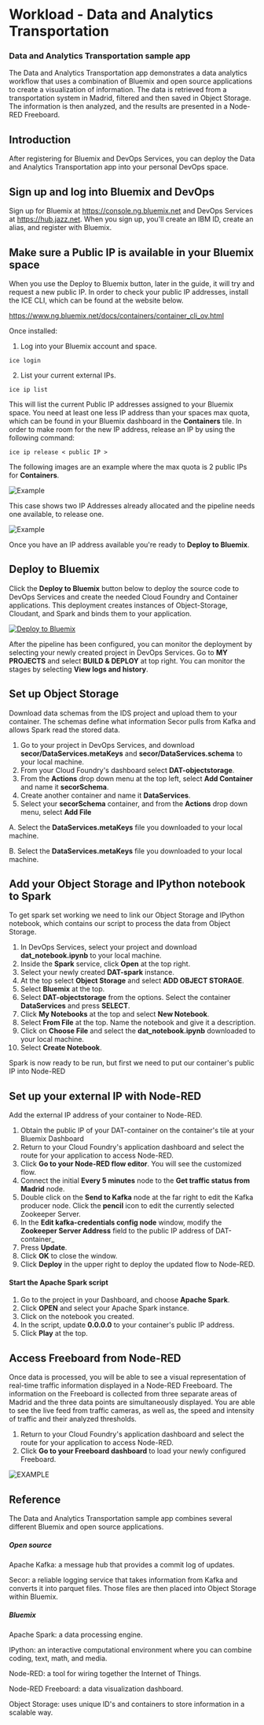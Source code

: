 # Workload - Data and Analytics Transportation


### Data and Analytics Transportation sample app


The Data and Analytics Transportation app demonstrates
a data analytics workflow that uses a combination of Bluemix and open source applications to create a visualization of information.
The data is retrieved from a transportation system in Madrid, filtered and then saved in Object Storage. The information is then analyzed, and the results are presented in a Node-RED Freeboard.


## Introduction

After registering for Bluemix and DevOps Services, you can deploy the Data and Analytics Transportation app into your personal DevOps space.

## Sign up and log into Bluemix and DevOps

Sign up for Bluemix at https://console.ng.bluemix.net and DevOps Services at https://hub.jazz.net.
When you sign up, you'll create an IBM ID, create an alias, and register with Bluemix.


## Make sure a Public IP is available in your Bluemix space
 
When you use the Deploy to Bluemix button, later in the guide, it will try and request a new public IP. In order to check your public IP addresses, install the ICE CLI, which can be found at the website below.

https://www.ng.bluemix.net/docs/containers/container_cli_ov.html

Once installed:

1. Log into your Bluemix account and space.
```
ice login
```
2. List your current external IPs.
```
ice ip list
```


This will list the current Public IP addresses assigned to your Bluemix space. You need at least one less IP address than your spaces max quota, which can be found in your Bluemix dashboard in the **Containers** tile.
In order to make room for the new IP address, release an IP by using the following command:
```
ice ip release < public IP >
```
	
The following images are an example where the max quota is 2 public IPs for **Containers**.

![Example](images/iplist.jpg)

This case shows two IP Addresses already allocated and the pipeline needs one available, to release one.

![Example](images/iprelease.jpg)

Once you have an IP address available you're ready to **Deploy to Bluemix**.

## Deploy to Bluemix

Click the **Deploy to Bluemix** button below to deploy the source code to DevOps Services and create the needed Cloud Foundry and Container applications. This deployment creates instances of Object-Storage, Cloudant, and Spark and binds them to your application.

 [![Deploy to Bluemix](https://bluemix.net/deploy/button.png)](https://bluemix.net/deploy?repository=https://hub.jazz.net/git/cfsworkload/data-analytics-transportation)

After the pipeline has been configured, you can monitor the deployment by selecting your newly created project in DevOps Services. Go to **MY PROJECTS** and select **BUILD & DEPLOY** at top right. You can monitor the stages by selecting **View logs and history**.


## Set up Object Storage

Download data schemas from the IDS project and upload them to your container. The schemas define what information Secor pulls from Kafka and allows Spark read the stored data.

1. Go to your project in DevOps Services, and download **secor/DataServices.metaKeys** and **secor/DataServices.schema** to your local machine.
2. From your Cloud Foundry's dashboard select **DAT-objectstorage**.
3. From the **Actions** drop down menu at the top left, select **Add Container** and name it **secorSchema**.
4. Create another container and name it **DataServices**.
5. Select your **secorSchema** container, and from the **Actions** drop down menu, select **Add File**

A. Select the **DataServices.metaKeys** file you downloaded to your local machine.

B. Select the **DataServices.metaKeys** file you downloaded to your local machine.


## Add your Object Storage and IPython notebook to Spark

To get spark set working we need to link our Object Storage and IPython notebook, which contains our script to process the data from Object Storage.

1. In DevOps Services, select your project and download **dat_notebook.ipynb** to your local machine.
2. Inside the **Spark** service, click **Open** at the top right.
3. Select your newly created **DAT-spark** instance.
4. At the top select **Object Storage** and select **ADD OBJECT STORAGE**.
5. Select **Bluemix** at the top.
6. Select **DAT-objectstorage** from the options. Select the container **DataServices** and press **SELECT**.
7. Click **My Notebooks** at the top and select **New Notebook**.
8. Select **From File** at the top. Name the notebook and give it a description.
9. Click on **Choose File** and select the **dat_notebook.ipynb** downloaded to your local machine.
10. Select **Create Notebook**.

Spark is now ready to be run, but first we need to put our container's public IP into Node-RED

## Set up your external IP with Node-RED

Add the external IP address of your container to Node-RED.

1. Obtain the public IP of your DAT-container on the container's tile at your Bluemix Dashboard
1. Return to your Cloud Foundry's application dashboard and select the route for your application to access Node-RED.
2. Click **Go to your Node-RED flow editor**. You will see the customized flow. 
3. Connect the initial **Every 5 minutes** node to the **Get traffic status from Madrid** node.
4. Double click on the **Send to Kafka** node at the far right to edit the Kafka producer node. Click the **pencil** icon to edit the currently selected Zookeeper Server.
5. In the **Edit kafka-credentials config node** window, modify the **Zookeeper Server Address** field to the public IP address of DAT-container_<number>
6. Press **Update**.
7. Click **OK** to close the window.
8. Click **Deploy** in the upper right to deploy the updated flow to Node-RED.


#### Start the Apache Spark script

1. Go to the project in your Dashboard, and choose **Apache Spark**.
2. Click **OPEN** and select your Apache Spark instance.
3. Click on the notebook you created.
4. In the script, update **0.0.0.0** to your container's public IP address.
5. Click **Play** at the top.


## Access Freeboard from Node-RED

Once data is processed, you will be able to see a visual representation of real-time traffic information displayed in a Node-RED Freeboard. The information on the Freeboard is collected from three separate areas of Madrid and the three data points are simultaneously displayed. You are able to see the live feed from traffic cameras, as well as, the speed and intensity of traffic and their analyzed thresholds.

1. Return to your Cloud Foundry's application dashboard and select the route for your application to access Node-RED.
2. Click **Go to your Freeboard dashboard** to load your newly configured Freeboard.

  ![EXAMPLE](images/loaded_freeboard.png)

## Reference

The Data and Analytics Transportation sample app combines several different Bluemix and open source applications.

##### Open source

Apache Kafka: a message hub that provides a commit log of updates.

Secor: a reliable logging service that takes information from Kafka and converts it into parquet files. Those files are then placed into Object Storage within Bluemix.

##### Bluemix

Apache Spark: a data processing engine.

IPython: an interactive computational environment where you can combine coding, text, math, and media.

Node-RED: a tool for wiring together the Internet of Things.

Node-RED Freeboard: a data visualization dashboard.

Object Storage: uses unique ID's and containers to store information in a scalable way.
